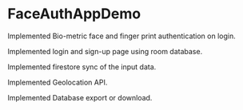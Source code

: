 # FaceAuthAppDemo

Implemented Bio-metric face and finger print authentication on login.

Implemented login and sign-up page using room database.

Implemented firestore sync of the input data.

Implemented Geolocation API.

Implemented Database export or download.





